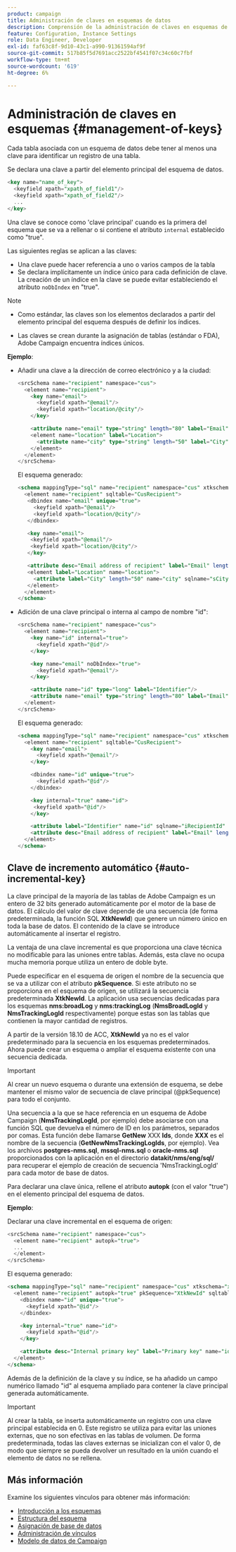 ```yaml
---
product: campaign
title: Administración de claves en esquemas de datos
description: Comprensión de la administración de claves en esquemas de datos
feature: Configuration, Instance Settings
role: Data Engineer, Developer
exl-id: faf63c8f-9d10-43c1-a990-91361594af9f
source-git-commit: 517b85f5d7691acc2522bf4541f07c34c60c7fbf
workflow-type: tm+mt
source-wordcount: '619'
ht-degree: 6%

---
```


# Administración de claves en esquemas {#management-of-keys}

Cada tabla asociada con un esquema de datos debe tener al menos una clave para identificar un registro de una tabla.

Se declara una clave a partir del elemento principal del esquema de datos.

```sql
<key name="name_of_key">
  <keyfield xpath="xpath_of_field1"/>
  <keyfield xpath="xpath_of_field2"/>
  ...
</key>
```

Una clave se conoce como &#39;clave principal&#39; cuando es la primera del esquema que se va a rellenar o si contiene el atributo `internal` establecido como &quot;true&quot;.

Las siguientes reglas se aplican a las claves:

* Una clave puede hacer referencia a uno o varios campos de la tabla
* Se declara implícitamente un índice único para cada definición de clave. La creación de un índice en la clave se puede evitar estableciendo el atributo `noDbIndex` en &quot;true&quot;.

>[!NOTE]
>
>* Como estándar, las claves son los elementos declarados a partir del elemento principal del esquema después de definir los índices.
>
>* Las claves se crean durante la asignación de tablas (estándar o FDA), Adobe Campaign encuentra índices únicos.

**Ejemplo**:

* Añadir una clave a la dirección de correo electrónico y a la ciudad:

  ```sql
  <srcSchema name="recipient" namespace="cus">
    <element name="recipient">
      <key name="email">
        <keyfield xpath="@email"/> 
        <keyfield xpath="location/@city"/> 
      </key>
  
      <attribute name="email" type="string" length="80" label="Email" desc="Email address of recipient"/>
      <element name="location" label="Location">
        <attribute name="city" type="string" length="50" label="City" userEnum="city"/>
      </element>
    </element>
  </srcSchema>
  ```

  El esquema generado:

  ```sql
  <schema mappingType="sql" name="recipient" namespace="cus" xtkschema="xtk:schema">  
    <element name="recipient" sqltable="CusRecipient">    
     <dbindex name="email" unique="true">      
       <keyfield xpath="@email"/>      
       <keyfield xpath="location/@city"/>    
     </dbindex>    
  
     <key name="email">      
      <keyfield xpath="@email"/>      
      <keyfield xpath="location/@city"/>    
     </key>    
  
     <attribute desc="Email address of recipient" label="Email" length="80" name="email" sqlname="sEmail" type="string"/>    
     <element label="Location" name="location">      
       <attribute label="City" length="50" name="city" sqlname="sCity" type="string" userEnum="city"/>    
     </element>  
    </element>
  </schema>
  ```

* Adición de una clave principal o interna al campo de nombre &quot;id&quot;:

  ```sql
  <srcSchema name="recipient" namespace="cus">
    <element name="recipient">
      <key name="id" internal="true">
        <keyfield xpath="@id"/> 
      </key>
  
      <key name="email" noDbIndex="true">
        <keyfield xpath="@email"/> 
      </key>
  
      <attribute name="id" type="long" label="Identifier"/>
      <attribute name="email" type="string" length="80" label="Email" desc="Email address of recipient"/>
    </element>
  </srcSchema>
  ```

  El esquema generado:

  ```sql
  <schema mappingType="sql" name="recipient" namespace="cus" xtkschema="xtk:schema">  
    <element name="recipient" sqltable="CusRecipient">    
      <key name="email">      
        <keyfield xpath="@email"/>    
      </key>    
  
      <dbindex name="id" unique="true">      
        <keyfield xpath="@id"/>    
      </dbindex>    
  
      <key internal="true" name="id">      
       <keyfield xpath="@id"/>    
      </key>    
  
      <attribute label="Identifier" name="id" sqlname="iRecipientId" type="long"/>    
      <attribute desc="Email address of recipient" label="Email" length="80" name="email" sqlname="sEmail" type="string"/>  
    </element>
  </schema>
  ```

## Clave de incremento automático {#auto-incremental-key}

La clave principal de la mayoría de las tablas de Adobe Campaign es un entero de 32 bits generado automáticamente por el motor de la base de datos. El cálculo del valor de clave depende de una secuencia (de forma predeterminada, la función SQL **XtkNewId**) que genere un número único en toda la base de datos. El contenido de la clave se introduce automáticamente al insertar el registro.

La ventaja de una clave incremental es que proporciona una clave técnica no modificable para las uniones entre tablas. Además, esta clave no ocupa mucha memoria porque utiliza un entero de doble byte.

Puede especificar en el esquema de origen el nombre de la secuencia que se va a utilizar con el atributo **pkSequence**. Si este atributo no se proporciona en el esquema de origen, se utilizará la secuencia predeterminada **XtkNewId**. La aplicación usa secuencias dedicadas para los esquemas **nms:broadLog** y **nms:trackingLog** (**NmsBroadLogId** y **NmsTrackingLogId** respectivamente) porque estas son las tablas que contienen la mayor cantidad de registros.

A partir de la versión 18.10 de ACC, **XtkNewId** ya no es el valor predeterminado para la secuencia en los esquemas predeterminados. Ahora puede crear un esquema o ampliar el esquema existente con una secuencia dedicada.

>[!IMPORTANT]
>
>Al crear un nuevo esquema o durante una extensión de esquema, se debe mantener el mismo valor de secuencia de clave principal (@pkSequence) para todo el conjunto.

Una secuencia a la que se hace referencia en un esquema de Adobe Campaign (**NmsTrackingLogId**, por ejemplo) debe asociarse con una función SQL que devuelva el número de ID en los parámetros, separados por comas. Esta función debe llamarse **GetNew** XXX **Ids**, donde **XXX** es el nombre de la secuencia (**GetNewNmsTrackingLogIds**, por ejemplo). Vea los archivos **postgres-nms.sql**, **mssql-nms.sql** o **oracle-nms.sql** proporcionados con la aplicación en el directorio **datakit/nms/eng/sql/** para recuperar el ejemplo de creación de secuencia &#39;NmsTrackingLogId&#39; para cada motor de base de datos.

Para declarar una clave única, rellene el atributo **autopk** (con el valor &quot;true&quot;) en el elemento principal del esquema de datos.

**Ejemplo**:

Declarar una clave incremental en el esquema de origen:

```sql
<srcSchema name="recipient" namespace="cus">
  <element name="recipient" autopk="true">
  ...
  </element>
</srcSchema>
```

El esquema generado:

```sql
<schema mappingType="sql" name="recipient" namespace="cus" xtkschema="xtk:schema">  
  <element name="recipient" autopk="true" pkSequence="XtkNewId" sqltable="CusRecipient"> 
    <dbindex name="id" unique="true">
      <keyfield xpath="@id"/>
    </dbindex>

    <key internal="true" name="id">
      <keyfield xpath="@id"/>
    </key>

    <attribute desc="Internal primary key" label="Primary key" name="id" sqlname="iRecipientId" type="long"/>
  </element>
</schema>
```

Además de la definición de la clave y su índice, se ha añadido un campo numérico llamado &quot;id&quot; al esquema ampliado para contener la clave principal generada automáticamente.

>[!IMPORTANT]
>
>Al crear la tabla, se inserta automáticamente un registro con una clave principal establecida en 0. Este registro se utiliza para evitar las uniones externas, que no son efectivas en las tablas de volumen. De forma predeterminada, todas las claves externas se inicializan con el valor 0, de modo que siempre se pueda devolver un resultado en la unión cuando el elemento de datos no se rellena.


## Más información

Examine los siguientes vínculos para obtener más información:

* [Introducción a los esquemas](about-schema-reference.md)
* [Estructura del esquema](schema-structure.md)
* [Asignación de base de datos](database-mapping.md)
* [Administración de vínculos](database-links.md)
* [Modelo de datos de Campaign](about-data-model.md)
